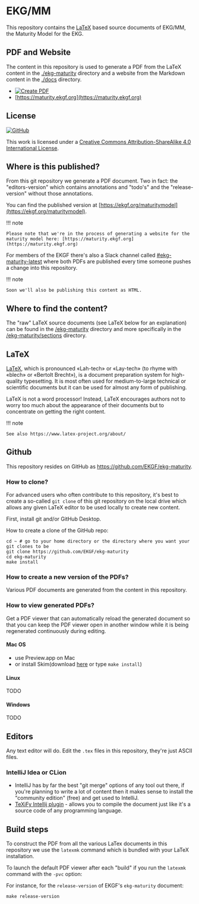 # EKG/MM

This repository contains the [LaTeX](https://www.latex-project.org/about/)
based source documents of EKG/MM, the Maturity Model for the EKG.

## PDF and Website

The content in this repository is used to generate a PDF from the LaTeX content
in the [./ekg-maturity](./ekg-maturity) directory and a website from the Markdown content
in the [./docs](./docs) directory.

- [![Create PDF](https://github.com/EKGF/ekg-maturity/actions/workflows/create-pdf.yml/badge.svg)](https://github.com/EKGF/ekg-maturity/actions/workflows/create-pdf.yml)
- [https://maturity.ekgf.org](https://maturity.ekgf.org)

## License

[![GitHub](https://img.shields.io/github/license/EKGF/ekg-maturity?style=for-the-badge)](http://creativecommons.org/licenses/by-sa/4.0/)

This work is licensed under a
[Creative Commons Attribution-ShareAlike 4.0 International License](http://creativecommons.org/licenses/by-sa/4.0/).

## Where is this published?

From this git repository we generate a PDF document.
Two in fact: the "editors-version" which contains annotations and "todo's" 
and the "release-version" without those annotations.

You can find the published version
at [https://ekgf.org/maturitymodel](https://ekgf.org/maturitymodel).

!!! note

    Please note that we're in the process of generating a website for the
    maturity model here: [https://maturity.ekgf.org](https://maturity.ekgf.org)

For members of the EKGF there's also a Slack channel called
[#ekg-maturity-latest](https://ekgf.slack.com/archives/C01TEL6GWEN)
where both PDFs are published every time someone pushes
a change into this repository.

!!! note

    Soon we'll also be publishing this content as HTML.

## Where to find the content?

The "raw" LaTeX source documents (see LaTeX below for an explanation) can be
found in the [/ekg-maturity](ekg-maturity) directory and more specifically in the
[/ekg-maturity/sections](ekg-maturity/sections) directory.

## LaTeX

[LaTeX](https://www.latex-project.org/about/), which is pronounced «Lah-tech»
or «Lay-tech» (to rhyme with «blech» or «Bertolt Brecht»), is a document
preparation system for high-quality typesetting.
It is most often used for medium-to-large technical or scientific documents
but it can be used for almost any form of publishing.

LaTeX is not a word processor! Instead, LaTeX encourages authors not to worry
too much about the appearance of their documents but to concentrate on getting
the right content.

!!! note

    See also https://www.latex-project.org/about/

## Github

This repository resides on GitHub as https://github.com/EKGF/ekg-maturity.

### How to clone?

For advanced users who often contribute to this repository, it's best to
create a so-called `git clone` of this git repository on the local drive which
allows any given LaTeX editor to be used locally to create new content.

First, install git and/or GitHub Desktop.

How to create a clone of the GitHub repo:

```shell
cd ~ # go to your home directory or the directory where you want your git clones to be
git clone https://github.com/EKGF/ekg-maturity
cd ekg-maturity
make install
```

### How to create a new version of the PDFs?

Various PDF documents are generated from the content in this repository.

### How to view generated PDFs?

Get a PDF viewer that can automatically reload the generated document
so that you can keep the PDF viewer open in another window while it
is being regenerated continuously during editing.

#### Mac OS

* use Preview.app on Mac
* or install Skim(download [here](https://skim-app.sourceforge.io/) or type `make install`)

#### Linux

TODO

#### Windows

TODO

## Editors

Any text editor will do. Edit the `.tex` files in this repository, they're just
ASCII files.

### IntelliJ Idea or CLion

* IntelliJ has by far the best "git merge" options of any tool out there,
  if you're planning to write a lot of content then it makes sense to
  install the "community edition" (free) and get used to IntelliJ.
* [TeXiFy Intellij plugin](https://github.com/Hannah-Sten/TeXiFy-IDEA) - allows
  you to compile the document just like it's a source code of any programming language.

## Build steps

To construct the PDF from all the various LaTex documents in this repository we use
the `latexmk` command which is bundled with your LaTeX installation.

To launch the default PDF viewer after each "build" if you run the `latexmk` command
with the `-pvc` option:

For instance, for the `release-version` of EKGF's `ekg-maturity` document:

```shell
make release-version
```


